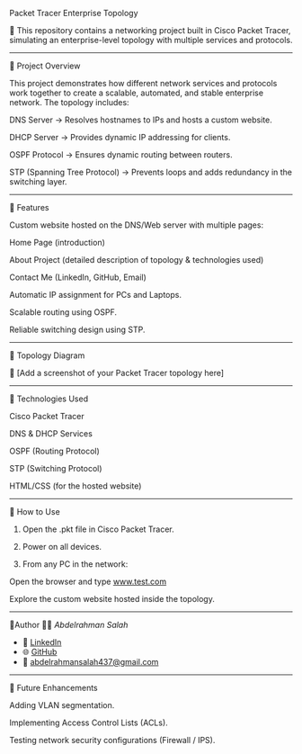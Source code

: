 Packet Tracer Enterprise Topology

🚀 This repository contains a networking project built in Cisco Packet Tracer, simulating an enterprise-level topology with multiple services and protocols.


---

🔹 Project Overview

This project demonstrates how different network services and protocols work together to create a scalable, automated, and stable enterprise network.
The topology includes:

DNS Server → Resolves hostnames to IPs and hosts a custom website.

DHCP Server → Provides dynamic IP addressing for clients.

OSPF Protocol → Ensures dynamic routing between routers.

STP (Spanning Tree Protocol) → Prevents loops and adds redundancy in the switching layer.



---

🔹 Features

Custom website hosted on the DNS/Web server with multiple pages:

Home Page (introduction)

About Project (detailed description of topology & technologies used)

Contact Me (LinkedIn, GitHub, Email)


Automatic IP assignment for PCs and Laptops.

Scalable routing using OSPF.

Reliable switching design using STP.



---

🔹 Topology Diagram

📌 [Add a screenshot of your Packet Tracer topology here]


---

🔹 Technologies Used

Cisco Packet Tracer

DNS & DHCP Services

OSPF (Routing Protocol)

STP (Switching Protocol)

HTML/CSS (for the hosted website)



---

🔹 How to Use

1. Open the .pkt file in Cisco Packet Tracer.


2. Power on all devices.


3. From any PC in the network:

Open the browser and type www.test.com

Explore the custom website hosted inside the topology.





---

🔹Author
👨‍💻 *Abdelrahman Salah*  
- 💼 [LinkedIn](https://www.linkedin.com/in/abdelrahman--salah)  
- 🌐 [GitHub](https://github.com/abdelrahmansalah444)  
- 📧 abdelrahmansalah437@gmail.com



---

🔹 Future Enhancements

Adding VLAN segmentation.

Implementing Access Control Lists (ACLs).

Testing network security configurations (Firewall / IPS).
